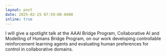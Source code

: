 ```yaml
---
layout: post
date: 2025-02-25 07:59:00-0400
inline: true
---
```


I will give a spotlight talk at the AAAI Bridge Program, Collaborative AI and Modelling of Humans Bridge Program, on our work developing controllable reinforcement learning agents and evaluating human preferences for control in collaborative domains. 
